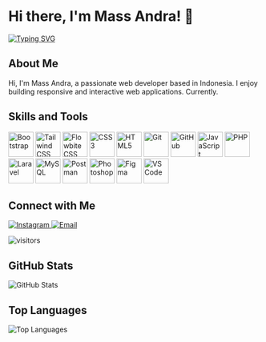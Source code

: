 # Hi there, I'm Mass Andra! 👋

<p align="left">
 <a href="https://git.io/typing-svg"><img src="http://readme-typing-svg.herokuapp.com?font=Poppins&pause=1000&color=000000&width=435&height=30&lines=Hi+there+%F0%9F%91%8B%2C+I'm+Mass+Andra;Love+to+learn+new+things;Still+Learning+and+Growing." alt="Typing SVG" /></a>
</p>

## About Me

Hi, I'm Mass Andra, a passionate web developer based in Indonesia. I enjoy building responsive and interactive web applications. Currently.

## Skills and Tools

<p align="left">
  <img src="https://getbootstrap.com/docs/5.3/assets/brand/bootstrap-logo-shadow.png" alt="Bootstrap" title="Bootstrap" height="50">
  <img src="https://www.vectorlogo.zone/logos/tailwindcss/tailwindcss-icon.svg" alt="Tailwind CSS" title="Tailwind CSS" width="50" height="50">
  <img src="https://flowbite.com/images/logo.svg" alt="Flowbite CSS" title="Flowbite CSS" width="50" height="50">
  <img src="https://upload.wikimedia.org/wikipedia/commons/thumb/6/62/CSS3_logo.svg/120px-CSS3_logo.svg.png" alt="CSS3" title="CSS3" width="50" height="50">
  <img src="https://www.vectorlogo.zone/logos/w3_html5/w3_html5-icon.svg" alt="HTML5" title="HTML5" width="50" height="50">
  <img src="https://www.vectorlogo.zone/logos/git-scm/git-scm-icon.svg" alt="Git" title="Git" width="50" height="50">
  <img src="https://www.vectorlogo.zone/logos/github/github-icon.svg" alt="GitHub" title="GitHub" width="50" height="50">
  <img src="https://upload.wikimedia.org/wikipedia/commons/thumb/6/6a/JavaScript-logo.png/600px-JavaScript-logo.png?20120221235433" alt="JavaScript" title="JavaScript" width="50" height="50">
  <img src="https://www.vectorlogo.zone/logos/php/php-icon.svg" alt="PHP" title="PHP" width="50" height="50">
  <img src="https://laravel.com/img/logomark.min.svg" alt="Laravel" title="Laravel" width="50" height="50">
  <img src="https://www.vectorlogo.zone/logos/mysql/mysql-icon.svg" alt="MySQL" title="MySQL" width="50" height="50">
  <img src="https://www.vectorlogo.zone/logos/getpostman/getpostman-icon.svg" alt="Postman" title="Postman" width="50" height="50">
  <img src="https://www.adobe.com/content/dam/acom/one-console/icons_rebrand/ps_appicon.svg" alt="Photoshop" title="Photoshop" width="50" height="50">
  <img src="https://www.vectorlogo.zone/logos/figma/figma-icon.svg" alt="Figma" title="Figma" width="50" height="50">
  <img src="https://www.vectorlogo.zone/logos/visualstudio_code/visualstudio_code-icon.svg" alt="VS Code" title="VS Code" width="50" height="50">
</p>

## Connect with Me

<p align="left">
  <a href="https://instagram.com/mass_andra05" target="_blank">
    <img src="https://img.shields.io/badge/Instagram-%23E4405F.svg?style=flat&logo=Instagram&logoColor=white" alt="Instagram">
  </a>
  <a href="mailto:your-email@example.com" target="_blank">
    <img src="https://img.shields.io/badge/Gmail-%23D14836.svg?style=flat&logo=Gmail&logoColor=white" alt="Email">
  </a>
</p>

<p align="left">
  <img src="https://visitor-badge.laobi.icu/badge?page_id=mass-andra05" alt="visitors">
</p>

## GitHub Stats

<p align="left">
  <img src="https://github-readme-stats.vercel.app/api?username=mass-andra05&show_icons=true&theme=algolia" alt="GitHub Stats">
</p>

## Top Languages

<p align="left">
  <img src="https://github-readme-stats.vercel.app/api/top-langs/?username=mass-andra05&layout=compact&theme=algolia" alt="Top Languages">
</p>
